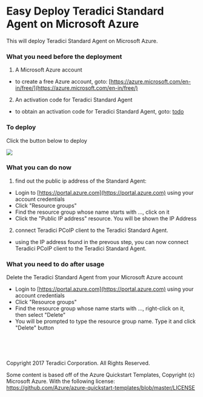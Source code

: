 # Easy Deploy Teradici Standard Agent on Microsoft Azure

This will deploy Teradici Standard Agent on Microsoft Azure.

### What you need before the deployment

1. A Microsoft Azure account
  * to create a free Azure account, goto: [https://azure.microsoft.com/en-in/free/](https://azure.microsoft.com/en-in/free/)
2. An activation code for Teradici Standard Agent
  * to obtain an activation code for Teradici Standard Agent, goto: [todo](todo)

### To deploy

Click the button below to deploy

<a target="_blank" href="https://portal.azure.com/#create/Microsoft.Template/uri/the_encoded_template_uri">
    <img src="http://azuredeploy.net/deploybutton.png"/>
</a>

### What you can do now
1. find out the public ip address of the Standard Agent:
  * Login to [https://portal.azure.com](https://portal.azure.com) using your account credentials
  * Click "Resource groups"
  * Find the resource group whose name starts with ..., click on it
  * Click the "Public IP address" resource. You will be shown the IP Address 

2. connect Teradici PCoIP client to the Teradici Standard Agent.
  * using the IP address found in the prevous step, you can now connect Teradici PCoIP client to the Teradici Standard Agent.

### What you need to do after usage

Delete the Teradici Standard Agent from your Microsoft Azure account
* Login to [https://portal.azure.com](https://portal.azure.com) using your account credentials
* Click "Resource groups"
* Find the resource group whose name starts with ..., right-click on it, then select "Delete"
* You will be prompted to type the resource group name. Type it and click "Delete" button

<p>&nbsp;</p>
<p>&nbsp;</p>
Copyright 2017 Teradici Corporation. All Rights Reserved.

Some content is based off of the Azure Quickstart Templates, Copyright (c) Microsoft Azure. With the following license: https://github.com/Azure/azure-quickstart-templates/blob/master/LICENSE
